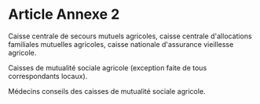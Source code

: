 # Article Annexe 2

Caisse centrale de secours mutuels agricoles, caisse centrale d'allocations familiales mutuelles agricoles, caisse nationale d'assurance vieillesse agricole.

Caisses de mutualité sociale agricole (exception faite de tous correspondants locaux).

Médecins conseils des caisses de mutualité sociale agricole.
